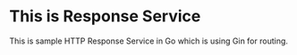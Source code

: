 # This is Response Service

This is sample HTTP Response Service in Go which is using Gin for routing.
